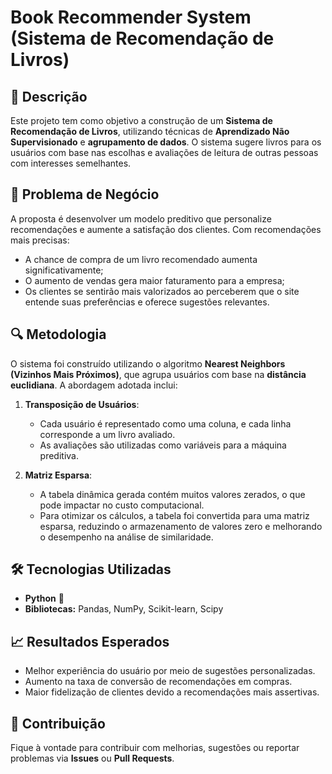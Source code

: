 # Book Recommender System (Sistema de Recomendação de Livros)

## 📌 Descrição
Este projeto tem como objetivo a construção de um **Sistema de Recomendação de Livros**, utilizando técnicas de **Aprendizado Não Supervisionado** e **agrupamento de dados**. O sistema sugere livros para os usuários com base nas escolhas e avaliações de leitura de outras pessoas com interesses semelhantes.

## 🏢 Problema de Negócio
A proposta é desenvolver um modelo preditivo que personalize recomendações e aumente a satisfação dos clientes. Com recomendações mais precisas:

- A chance de compra de um livro recomendado aumenta significativamente;
- O aumento de vendas gera maior faturamento para a empresa;
- Os clientes se sentirão mais valorizados ao perceberem que o site entende suas preferências e oferece sugestões relevantes.

## 🔍 Metodologia
O sistema foi construído utilizando o algoritmo **Nearest Neighbors (Vizinhos Mais Próximos)**, que agrupa usuários com base na **distância euclidiana**. A abordagem adotada inclui:

1. **Transposição de Usuários**: 
   - Cada usuário é representado como uma coluna, e cada linha corresponde a um livro avaliado.
   - As avaliações são utilizadas como variáveis para a máquina preditiva.
   
2. **Matriz Esparsa**:
   - A tabela dinâmica gerada contém muitos valores zerados, o que pode impactar no custo computacional.
   - Para otimizar os cálculos, a tabela foi convertida para uma matriz esparsa, reduzindo o armazenamento de valores zero e melhorando o desempenho na análise de similaridade.

## 🛠️ Tecnologias Utilizadas
- **Python** 🐍
- **Bibliotecas:** Pandas, NumPy, Scikit-learn, Scipy

## 📈 Resultados Esperados
- Melhor experiência do usuário por meio de sugestões personalizadas.
- Aumento na taxa de conversão de recomendações em compras.
- Maior fidelização de clientes devido a recomendações mais assertivas.

## 📌 Contribuição
Fique à vontade para contribuir com melhorias, sugestões ou reportar problemas via **Issues** ou **Pull Requests**.
